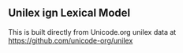 Unilex ign Lexical Model
----------------------

This is built directly from Unicode.org unilex data at
https://github.com/unicode-org/unilex
